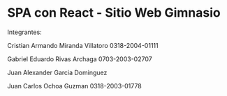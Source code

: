 # SPA con React - Sitio Web Gimnasio

Integrantes:

Cristian Armando Miranda Villatoro 0318-2004-01111

Gabriel Eduardo Rivas Archaga 0703-2003-02707

Juan Alexander Garcia Dominguez 

Juan Carlos Ochoa Guzman 0318-2003-01778
